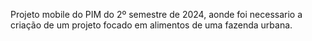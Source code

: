 Projeto mobile do PIM do 2º semestre de 2024, aonde foi necessario a criação de um projeto focado em alimentos de uma fazenda urbana.
